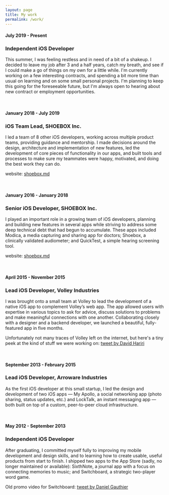 ```yaml
---
layout: page
title: My work
permalink: /work/
---
```


#### July 2019 - Present
### Independent iOS Developer
This summer, I was feeling restless and in need of a bit of a shakeup. I decided to leave my job after 3 and a half years, catch my breath, and see if I could make a go of things on my own for a little while. I'm currently working on a few interesting contracts, and spending a bit more time than usual on learning and on some small personal projects. I'm planning to keep this going for the foreseeable future, but I'm always open to hearing about new contract or employment opportunities.

<br/>

#### January 2018 - July 2019
### iOS Team Lead, SHOEBOX Inc.
I led a team of 8 other iOS developers, working across multiple product teams, providing guidance and mentorship. I made decisions around the design, architecture and implementation of new features, led the development of core pieces of functionality in our apps, and built tools and processes to make sure my teammates were happy, motivated, and doing the best work they can do.

website: [shoebox.md](https://www.shoebox.md)

<br/>

#### January 2016 - January 2018
### Senior iOS Developer, SHOEBOX Inc.
I played an important role in a growing team of iOS developers, planning and building new features in several apps while striving to address some deep technical debt that had begun to accumulate. These apps included Modica, a media capturing and sharing app for doctors; Shoebox, a clinically validated audiometer; and QuickTest, a simple hearing screening tool.

website: [shoebox.md](https://www.shoebox.md)

<br/>

#### April 2015 - November 2015
### Lead iOS Developer, Volley Industries
I was brought onto a small team at Volley to lead the development of a native iOS app to complement Volley’s web app. The app allowed users with expertise in various topics to ask for advice, discuss solutions to problems and make meaningful connections with one another. Collaborating closely with a designer and a backend developer, we launched a beautiful, fully-featured app in five months.

Unfortunately not many traces of Volley left on the internet, but here's a tiny peek at the kind of stuff we were working on: [tweet by David Hariri](https://twitter.com/davehariri/status/1184264467430948864?s=20)

<br/>

#### September 2013 - February 2015
### Lead iOS Developer, Arroware Industries
As the first iOS developer at this small startup, I led the design and development of two iOS apps — My Apollo, a social networking app (photo sharing, status updates, etc.) and LockTalk, an instant messaging app — both built on top of a custom, peer-to-peer cloud infrastructure.

<br/>

#### May 2012 - September 2013
### Independent iOS Developer
After graduating, I committed myself fully to improving my mobile development and design skills, and to learning how to create usable, useful products from start to finish. I shipped two apps to the App Store (sadly, no longer maintained or available): SixthNote, a journal app with a focus on connecting memories to music; and Switchboard, a strategic two-player word game.

Old promo video for Switchboard: [tweet by Daniel Gauthier](https://twitter.com/danielmgauthier/status/1016463297908838400?s=20)